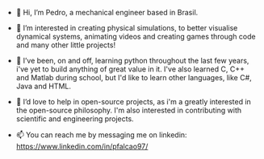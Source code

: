 - 👋 Hi, I’m Pedro, a mechanical engineer based in Brasil.

- 👀 I’m interested in creating physical simulations, to better visualise dynamical systems, animating videos and creating games through code and many other little projects!

- 🌱 I’ve been, on and off, learning python throughout the last few years, i've yet to build anything of great value in it. I've also learned C, C++ and Matlab during school, but 
I'd like to learn other languages, like C#, Java and HTML.

- 💞️ I’d love to help in open-source projects, as i'm a greatly interested in the open-source philosophy. I'm also interested in contributing with scientific and engineering projects.

- 📫 You can reach me by messaging me on linkedin: https://www.linkedin.com/in/pfalcao97/

